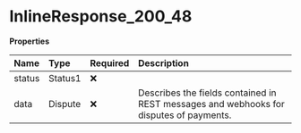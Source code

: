 # InlineResponse_200_48

**Properties**

| Name   | Type    | Required | Description                                                                            |
| :----- | :------ | :------- | :------------------------------------------------------------------------------------- |
| status | Status1 | ❌       |                                                                                        |
| data   | Dispute | ❌       | Describes the fields contained in REST messages and webhooks for disputes of payments. |

